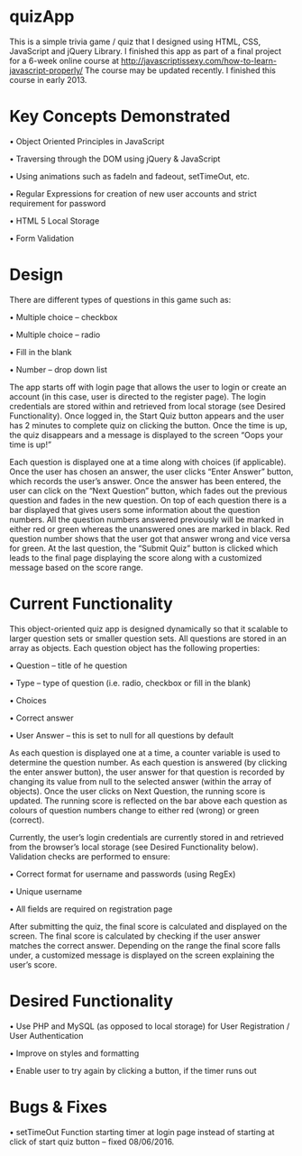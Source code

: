 # quizApp

This is a simple trivia game / quiz that I designed using HTML, CSS, JavaScript and jQuery Library. I finished this app as part of a final project for a 6-week online course at http://javascriptissexy.com/how-to-learn-javascript-properly/
The course may be updated recently. I finished this course in early 2013. 


# Key Concepts Demonstrated

•	Object Oriented Principles in JavaScript

•	Traversing through the DOM using jQuery & JavaScript

•	Using animations such as fadeIn and fadeout, setTimeOut, etc.

•	Regular Expressions for creation of new user accounts and strict requirement for password

•	HTML 5 Local Storage

•	Form Validation


# Design

There are different types of questions in this game such as:

•	Multiple choice – checkbox

•	Multiple choice – radio

•	Fill in the blank

•	Number – drop down list


The app starts off with login page that allows the user to login or create an account (in this case, user is directed to the register page). The login credentials are stored within and retrieved from local storage (see Desired Functionality).  Once logged in, the Start Quiz button appears and the user has 2 minutes to complete quiz on clicking the button. Once the time is up, the quiz disappears and a message is displayed to the screen “Oops your time is up!” 

Each question is displayed one at a time along with choices (if applicable). Once the user has chosen an answer, the user clicks “Enter Answer” button, which records the user’s answer. Once the answer has been entered, the user can click on the “Next Question” button, which fades out the previous question and fades in the new question. On top of each question there is a bar displayed that gives users some information about the question numbers. All the question numbers answered previously will be marked in either red or green whereas the unanswered ones are marked in black. Red question number shows that the user got that answer wrong and vice versa for green.  At the last question, the “Submit Quiz” button is clicked which leads to the final page displaying the score along with a customized message based on the score range. 

# Current Functionality

This object-oriented quiz app is designed dynamically so that it scalable to larger question sets or smaller question sets. All questions are stored in an array as objects. Each question object has the following properties:

•	Question – title of he question

•	Type – type of question (i.e. radio, checkbox or fill in the blank)

•	Choices 

•	Correct answer

•	User Answer – this is set to null for all questions by default

As each question is displayed one at a time, a counter variable is used to determine the question number. As each question is answered (by clicking the enter answer button), the user answer for that question is recorded by changing its value from null to the selected answer (within the array of objects). Once the user clicks on Next Question, the running score is updated. The running score is reflected on the bar above each question as colours of question numbers change to either red (wrong) or green (correct). 

Currently, the user’s login credentials are currently stored in and retrieved from the browser’s local storage (see Desired Functionality below). Validation checks are performed to ensure:

•	Correct format for username and passwords (using RegEx)

•	Unique username

•	All fields are required on registration page

After submitting the quiz, the final score is calculated and displayed on the screen. The final score is calculated by checking if the user answer matches the correct answer. Depending on the range the final score falls under, a customized message is displayed on the screen explaining the user’s score. 


# Desired Functionality

•	Use PHP and MySQL (as opposed to local storage) for User Registration / User Authentication

•	Improve on styles and formatting

•	Enable user to try again by clicking a button, if the timer runs out


# Bugs & Fixes

•	setTimeOut Function starting timer at login page instead of starting at click of start quiz button – fixed 08/06/2016.





